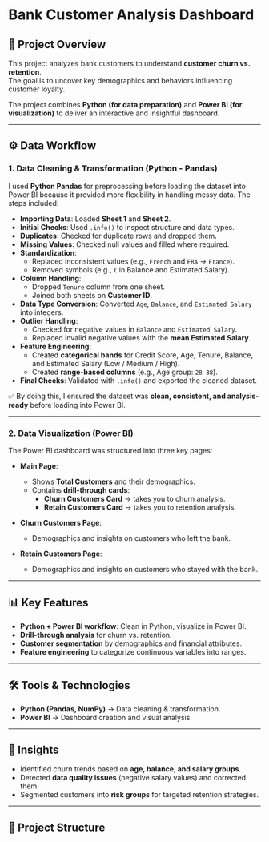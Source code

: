 # Bank Customer Analysis Dashboard  

## 📌 Project Overview  
This project analyzes bank customers to understand **customer churn vs. retention**.  
The goal is to uncover key demographics and behaviors influencing customer loyalty.  

The project combines **Python (for data preparation)** and **Power BI (for visualization)** to deliver an interactive and insightful dashboard.  

---

## ⚙️ Data Workflow  

### **1. Data Cleaning & Transformation (Python - Pandas)**  
I used **Python Pandas** for preprocessing before loading the dataset into Power BI because it provided more flexibility in handling messy data. The steps included:  

- **Importing Data**: Loaded **Sheet 1** and **Sheet 2**.  
- **Initial Checks**: Used `.info()` to inspect structure and data types.  
- **Duplicates**: Checked for duplicate rows and dropped them.  
- **Missing Values**: Checked null values and filled where required.  
- **Standardization**:  
  - Replaced inconsistent values (e.g., `French` and `FRA` → `France`).  
  - Removed symbols (e.g., `€` in Balance and Estimated Salary).  
- **Column Handling**:  
  - Dropped `Tenure` column from one sheet.  
  - Joined both sheets on **Customer ID**.  
- **Data Type Conversion**: Converted `Age`, `Balance`, and `Estimated Salary` into integers.  
- **Outlier Handling**:  
  - Checked for negative values in `Balance` and `Estimated Salary`.  
  - Replaced invalid negative values with the **mean Estimated Salary**.  
- **Feature Engineering**:  
  - Created **categorical bands** for Credit Score, Age, Tenure, Balance, and Estimated Salary (Low / Medium / High).  
  - Created **range-based columns** (e.g., Age group: `28–38`).  
- **Final Checks**: Validated with `.info()` and exported the cleaned dataset.  

✅ By doing this, I ensured the dataset was **clean, consistent, and analysis-ready** before loading into Power BI.  

---

### **2. Data Visualization (Power BI)**  
The Power BI dashboard was structured into three key pages:  

- **Main Page**:  
  - Shows **Total Customers** and their demographics.  
  - Contains **drill-through cards**:  
    - **Churn Customers Card** → takes you to churn analysis.  
    - **Retain Customers Card** → takes you to retention analysis.  

- **Churn Customers Page**:  
  - Demographics and insights on customers who left the bank.  

- **Retain Customers Page**:  
  - Demographics and insights on customers who stayed with the bank.  

---

## 📊 Key Features  
- **Python + Power BI workflow**: Clean in Python, visualize in Power BI.  
- **Drill-through analysis** for churn vs. retention.  
- **Customer segmentation** by demographics and financial attributes.  
- **Feature engineering** to categorize continuous variables into ranges.  

---

## 🛠️ Tools & Technologies  
- **Python (Pandas, NumPy)** → Data cleaning & transformation.  
- **Power BI** → Dashboard creation and visual analysis.  

---

## 🚀 Insights  
- Identified churn trends based on **age, balance, and salary groups**.  
- Detected **data quality issues** (negative salary values) and corrected them.  
- Segmented customers into **risk groups** for targeted retention strategies.  

---

## 📂 Project Structure  
